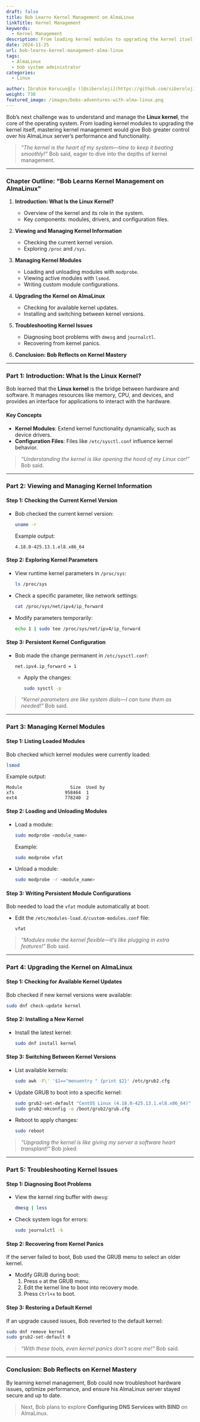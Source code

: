 ```yaml
---
draft: false
title: Bob Learns Kernel Management on AlmaLinux
linkTitle: Kernel Management
keywords:
  - Kernel Management
description: From loading kernel modules to upgrading the kernel itself, mastering kernel management would give Bob greater control over his AlmaLinux server’s performance and functionality.
date: 2024-11-25
url: bob-learns-kernel-management-alma-linux
tags:
  - AlmaLinux
  - bob system administrator
categories:
  - Linux

author: İbrahim Korucuoğlu ([@siberoloji](https://github.com/siberoloji))
weight: 730
featured_image: /images/bobs-adventures-with-alma-linux.png
---
```

Bob’s next challenge was to understand and manage the **Linux kernel**, the core of the operating system. From loading kernel modules to upgrading the kernel itself, mastering kernel management would give Bob greater control over his AlmaLinux server’s performance and functionality.

> *“The kernel is the heart of my system—time to keep it beating smoothly!”* Bob said, eager to dive into the depths of kernel management.

---

### **Chapter Outline: "Bob Learns Kernel Management on AlmaLinux"**

1. **Introduction: What Is the Linux Kernel?**
   - Overview of the kernel and its role in the system.
   - Key components: modules, drivers, and configuration files.

2. **Viewing and Managing Kernel Information**
   - Checking the current kernel version.
   - Exploring `/proc` and `/sys`.

3. **Managing Kernel Modules**
   - Loading and unloading modules with `modprobe`.
   - Viewing active modules with `lsmod`.
   - Writing custom module configurations.

4. **Upgrading the Kernel on AlmaLinux**
   - Checking for available kernel updates.
   - Installing and switching between kernel versions.

5. **Troubleshooting Kernel Issues**
   - Diagnosing boot problems with `dmesg` and `journalctl`.
   - Recovering from kernel panics.

6. **Conclusion: Bob Reflects on Kernel Mastery**

---

### **Part 1: Introduction: What Is the Linux Kernel?**

Bob learned that the **Linux kernel** is the bridge between hardware and software. It manages resources like memory, CPU, and devices, and provides an interface for applications to interact with the hardware.

#### **Key Concepts**

- **Kernel Modules**: Extend kernel functionality dynamically, such as device drivers.
- **Configuration Files**: Files like `/etc/sysctl.conf` influence kernel behavior.

> *“Understanding the kernel is like opening the hood of my Linux car!”* Bob said.

---

### **Part 2: Viewing and Managing Kernel Information**

#### **Step 1: Checking the Current Kernel Version**

- Bob checked the current kernel version:

  ```bash
  uname -r
  ```

  Example output:

  ```plaintext
  4.18.0-425.13.1.el8.x86_64
  ```

#### **Step 2: Exploring Kernel Parameters**

- View runtime kernel parameters in `/proc/sys`:

  ```bash
  ls /proc/sys
  ```

- Check a specific parameter, like network settings:

  ```bash
  cat /proc/sys/net/ipv4/ip_forward
  ```

- Modify parameters temporarily:

  ```bash
  echo 1 | sudo tee /proc/sys/net/ipv4/ip_forward
  ```

#### **Step 3: Persistent Kernel Configuration**

- Bob made the change permanent in `/etc/sysctl.conf`:

  ```plaintext
  net.ipv4.ip_forward = 1
  ```

  - Apply the changes:

    ```bash
    sudo sysctl -p
    ```

> *“Kernel parameters are like system dials—I can tune them as needed!”* Bob said.

---

### **Part 3: Managing Kernel Modules**

#### **Step 1: Listing Loaded Modules**

Bob checked which kernel modules were currently loaded:

```bash
lsmod
```

Example output:

```plaintext
Module                  Size  Used by
xfs                   958464  1
ext4                  778240  2
```

#### **Step 2: Loading and Unloading Modules**

- Load a module:

  ```bash
  sudo modprobe <module_name>
  ```

  Example:

  ```bash
  sudo modprobe vfat
  ```

- Unload a module:

  ```bash
  sudo modprobe -r <module_name>
  ```

#### **Step 3: Writing Persistent Module Configurations**

Bob needed to load the `vfat` module automatically at boot:

- Edit the `/etc/modules-load.d/custom-modules.conf` file:

  ```plaintext
  vfat
  ```

> *“Modules make the kernel flexible—it’s like plugging in extra features!”* Bob said.

---

### **Part 4: Upgrading the Kernel on AlmaLinux**

#### **Step 1: Checking for Available Kernel Updates**

Bob checked if new kernel versions were available:

```bash
sudo dnf check-update kernel
```

#### **Step 2: Installing a New Kernel**

- Install the latest kernel:

  ```bash
  sudo dnf install kernel
  ```

#### **Step 3: Switching Between Kernel Versions**

- List available kernels:

  ```bash
  sudo awk -F\' '$1=="menuentry " {print $2}' /etc/grub2.cfg
  ```

- Update GRUB to boot into a specific kernel:

  ```bash
  sudo grub2-set-default "CentOS Linux (4.18.0-425.13.1.el8.x86_64)"
  sudo grub2-mkconfig -o /boot/grub2/grub.cfg
  ```

- Reboot to apply changes:

  ```bash
  sudo reboot
  ```

> *“Upgrading the kernel is like giving my server a software heart transplant!”* Bob joked.

---

### **Part 5: Troubleshooting Kernel Issues**

#### **Step 1: Diagnosing Boot Problems**

- View the kernel ring buffer with `dmesg`:

  ```bash
  dmesg | less
  ```

- Check system logs for errors:

  ```bash
  sudo journalctl -k
  ```

#### **Step 2: Recovering from Kernel Panics**

If the server failed to boot, Bob used the GRUB menu to select an older kernel.

- Modify GRUB during boot:
  1. Press `e` at the GRUB menu.
  2. Edit the kernel line to boot into recovery mode.
  3. Press `Ctrl+x` to boot.

#### **Step 3: Restoring a Default Kernel**

If an upgrade caused issues, Bob reverted to the default kernel:

```bash
sudo dnf remove kernel
sudo grub2-set-default 0
```

> *“With these tools, even kernel panics don’t scare me!”* Bob said.

---

### **Conclusion: Bob Reflects on Kernel Mastery**

By learning kernel management, Bob could now troubleshoot hardware issues, optimize performance, and ensure his AlmaLinux server stayed secure and up to date.

> Next, Bob plans to explore **Configuring DNS Services with BIND** on AlmaLinux.
